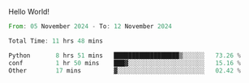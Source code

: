 Hello World!

<!--START_SECTION:waka-->

```rust
From: 05 November 2024 - To: 12 November 2024

Total Time: 11 hrs 48 mins

Python       8 hrs 51 mins   ██████████████████▒░░░░░░   73.26 %
conf         1 hr 50 mins    ███▓░░░░░░░░░░░░░░░░░░░░░   15.16 %
Other        17 mins         ▓░░░░░░░░░░░░░░░░░░░░░░░░   02.42 %
```

<!--END_SECTION:waka-->
